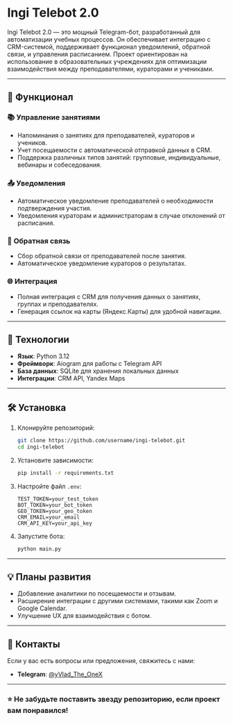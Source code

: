 # **Ingi Telebot 2.0**

Ingi Telebot 2.0 — это мощный Telegram-бот, разработанный для автоматизации учебных процессов. Он обеспечивает интеграцию с CRM-системой, поддерживает функционал уведомлений, обратной связи, и управления расписанием. Проект ориентирован на использование в образовательных учреждениях для оптимизации взаимодействия между преподавателями, кураторами и учениками.

---

## 🔧 **Функционал**

### 📚 **Управление занятиями**
- Напоминания о занятиях для преподавателей, кураторов и учеников.
- Учет посещаемости с автоматической отправкой данных в CRM.
- Поддержка различных типов занятий: групповые, индивидуальные, вебинары и собеседования.

### 📤 **Уведомления**
- Автоматическое уведомление преподавателей о необходимости подтверждения участия.
- Уведомления кураторам и администраторам в случае отклонений от расписания.

### 📝 **Обратная связь**
- Сбор обратной связи от преподавателей после занятия.
- Автоматическое уведомление кураторов о результатах.

### 🌐 **Интеграция**
- Полная интеграция с CRM для получения данных о занятиях, группах и преподавателях.
- Генерация ссылок на карты (Яндекс.Карты) для удобной навигации.

---

## 🚀 **Технологии**
- **Язык**: Python 3.12
- **Фреймворк**: Aiogram для работы с Telegram API
- **База данных**: SQLite для хранения локальных данных
- **Интеграции**: CRM API, Yandex Maps

---

## 🛠️ **Установка**
1. Клонируйте репозиторий:
   ```bash
   git clone https://github.com/username/ingi-telebot.git
   cd ingi-telebot
   ```
2. Установите зависимости:
   ```bash
   pip install -r requirements.txt
   ```
3. Настройте файл `.env`:
   ```env
   TEST_TOKEN=your_test_token
   BOT_TOKEN=your_bot_token
   GEO_TOKEN=your_geo_token
   CRM_EMAIL=your_email
   CRM_API_KEY=your_api_key
   ```
4. Запустите бота:
   ```bash
   python main.py
   ```

---

## 💡 **Планы развития**
- Добавление аналитики по посещаемости и отзывам.
- Расширение интеграции с другими системами, такими как Zoom и Google Calendar.
- Улучшение UX для взаимодействия с ботом.

---

## 📩 **Контакты**
Если у вас есть вопросы или предложения, свяжитесь с нами:
- **Telegram**: [@yVlad_The_OneX](https://t.me/Vlad_The_OneX)

--- 

### ⭐ **Не забудьте поставить звезду репозиторию, если проект вам понравился!**
